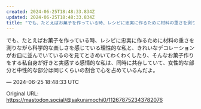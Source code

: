 ```yaml
---
created: 2024-06-25T18:48:33.834Z
updated: 2024-06-25T18:48:33.834Z
title: "でも、たとえばお菓子を作っている時、レシピに忠実に作るために材料の重さを測りながら科学的な楽しさを感じている理性的な私と、きれいなデコレーションがお皿に並んでい[...]"
---
```


<p>でも、たとえばお菓子を作っている時、レシピに忠実に作るために材料の重さを測りながら科学的な楽しさを感じている理性的な私と、きれいなデコレーションがお皿に並んでいているのを見てときめいてわくわくしたり、そんなお菓子作りをする私自身が好きと実感する感情的な私は、同時に共存していて、女性的な部分と中性的な部分は同じくらいの割合で心を占めているんだよ。</p>

&mdash; 2024-06-25 18:48:33 UTC

Original URL: https://mastodon.social/@sakuramochi0/112678752343782076
